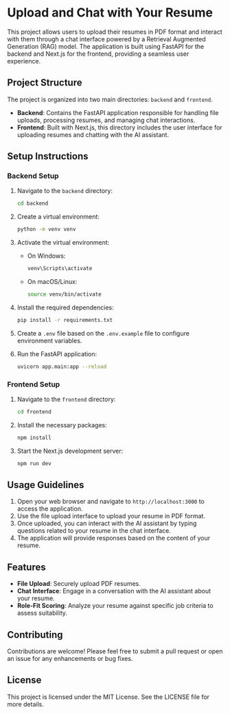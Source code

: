 # Upload and Chat with Your Resume

This project allows users to upload their resumes in PDF format and interact with them through a chat interface powered by a Retrieval Augmented Generation (RAG) model. The application is built using FastAPI for the backend and Next.js for the frontend, providing a seamless user experience.

## Project Structure

The project is organized into two main directories: `backend` and `frontend`.

- **Backend**: Contains the FastAPI application responsible for handling file uploads, processing resumes, and managing chat interactions.
- **Frontend**: Built with Next.js, this directory includes the user interface for uploading resumes and chatting with the AI assistant.

## Setup Instructions

### Backend Setup

1. Navigate to the `backend` directory:
   ```bash
   cd backend
   ```

2. Create a virtual environment:
   ```bash
   python -m venv venv
   ```

3. Activate the virtual environment:
   - On Windows:
     ```bash
     venv\Scripts\activate
     ```
   - On macOS/Linux:
     ```bash
     source venv/bin/activate
     ```

4. Install the required dependencies:
   ```bash
   pip install -r requirements.txt
   ```

5. Create a `.env` file based on the `.env.example` file to configure environment variables.

6. Run the FastAPI application:
   ```bash
   uvicorn app.main:app --reload
   ```

### Frontend Setup

1. Navigate to the `frontend` directory:
   ```bash
   cd frontend
   ```

2. Install the necessary packages:
   ```bash
   npm install
   ```

3. Start the Next.js development server:
   ```bash
   npm run dev
   ```

## Usage Guidelines

1. Open your web browser and navigate to `http://localhost:3000` to access the application.
2. Use the file upload interface to upload your resume in PDF format.
3. Once uploaded, you can interact with the AI assistant by typing questions related to your resume in the chat interface.
4. The application will provide responses based on the content of your resume.

## Features

- **File Upload**: Securely upload PDF resumes.
- **Chat Interface**: Engage in a conversation with the AI assistant about your resume.
- **Role-Fit Scoring**: Analyze your resume against specific job criteria to assess suitability.

## Contributing

Contributions are welcome! Please feel free to submit a pull request or open an issue for any enhancements or bug fixes.

## License

This project is licensed under the MIT License. See the LICENSE file for more details.
